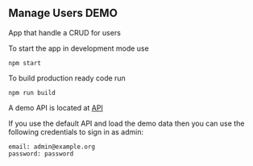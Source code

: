 ## Manage Users DEMO
App that handle a CRUD for users

To start the app in development mode use
```
npm start

```

To build production ready code run
```
npm run build
```

A demo API is located at [API](https://github.com/Aguardientico/manage-users-api)

If you use the default API and load the demo data then you can use the following credentials to sign in as admin:
```
email: admin@example.org
password: password

```
